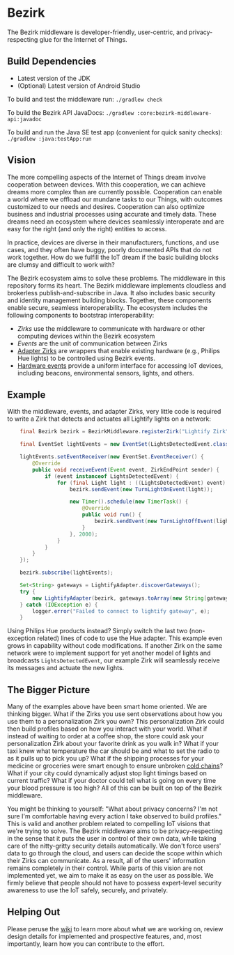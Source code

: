 # Bezirk

The Bezirk middleware is developer-friendly, user-centric, and privacy-respecting glue for the
Internet of Things.

## Build Dependencies

- Latest version of the JDK
- (Optional) Latest version of Android Studio

To build and test the middleware run: `./gradlew check`

To build the Bezirk API JavaDocs: `./gradlew :core:bezirk-middleware-api:javadoc`

To build and run the Java SE test app (convenient for quick sanity checks): `./gradlew :java:testApp:run`

## Vision

The more compelling aspects of the Internet of Things dream involve cooperation between devices. With
this cooperation, we can achieve dreams more complex than are currently possible.
Cooperation can enable a world where we offload our mundane tasks to our Things, with outcomes
customized to our needs and desires. Cooperation can also optimize business and industrial processes
using accurate and timely data. These dreams need an ecosystem where devices seamlessly interoperate
and are easy for the right (and only the right) entities to access.

In practice, devices are diverse in their manufacturers, functions, and use cases, and they often have buggy, poorly documented APIs that do not work together. How do we fulfill the IoT dream if the basic building blocks are clumsy and difficult to work with?

The Bezirk ecosystem aims to solve these problems. The middleware in this repository forms its heart.
The Bezirk middleware implements cloudless and brokerless publish-and-subscribe in Java. It also
includes basic security and identity management building blocks. Together, these components enable
secure, seamless interoperability. The ecosystem includes the following components to bootstrap interoperability:

- _Zirks_ use the middleware to communicate with hardware or other computing devices within the Bezirk
ecosystem
- _Events_ are the unit of communication between Zirks
 - [Adapter Zirks](https://github.com/Bezirk-Bosch/AdapterZirks) are wrappers that enable existing
 hardware (e.g., Philips Hue lights) to be controlled using Bezirk events.  
 - [Hardware events](https://github.com/Bezirk-Bosch/HardwareEvents) provide a uniform interface for accessing IoT devices, including
 beacons, environmental sensors, lights, and others.

## Example

With the middleware, events, and adapter Zirks, very little code is required to
write a Zirk that detects and actuates all Lightify lights on a network:

```java
    final Bezirk bezirk = BezirkMiddleware.registerZirk("Lightify Zirk");

    final EventSet lightEvents = new EventSet(LightsDetectedEvent.class);

    lightEvents.setEventReceiver(new EventSet.EventReceiver() {
        @Override
        public void receiveEvent(Event event, ZirkEndPoint sender) {
            if (event instanceof LightsDetectedEvent) {
                for (final Light light : ((LightsDetectedEvent) event).getLights()) {
                    bezirk.sendEvent(new TurnLightOnEvent(light));

                    new Timer().schedule(new TimerTask() {
                        @Override
                        public void run() {
                            bezirk.sendEvent(new TurnLightOffEvent(light));
                        }
                    }, 2000);
                }
            }
        }
    });

    bezirk.subscribe(lightEvents);

    Set<String> gateways = LightifyAdapter.discoverGateways();
    try {
        new LightifyAdapter(bezirk, gateways.toArray(new String[gateways.size()])[0]);
    } catch (IOException e) {
        logger.error("Failed to connect to lightify gateway", e);
    }
```

Using Philips Hue products instead? Simply switch the last two (non-exception related) lines of code
to use the Hue adapter. This example even grows in capability without code modifications. If another
Zirk on the same network were to implement support for yet another model of lights and broadcasts
`LightsDetectedEvent`, our example Zirk will seamlessly receive its messages and actuate the new
lights.

## The Bigger Picture

Many of the examples above have been smart home oriented. We are thinking bigger. What if the Zirks
you use sent observations about how you use them to a personalization Zirk you own? This
personalization Zirk could then build profiles based on how you interact with your world. What if instead
of waiting to order at a coffee shop, the store could ask your personalization Zirk about your favorite
drink as you walk in? What if your taxi knew what temperature the car should be and what to set the
radio to as it pulls up to pick you up?  What if the shipping processes for your medicine or
groceries were smart enough to ensure unbroken
[cold chains](https://en.wikipedia.org/wiki/Cold_chain)? What if your city could dynamically adjust
stop light timings based on current traffic? What if your doctor could tell what is going on every
time your blood pressure is too high? All of this can be built on top of the Bezirk middleware.

You might be thinking to yourself: "What about privacy concerns? I'm not sure I'm comfortable having every action I take observed
to build profiles." This is valid and another problem related to compelling IoT visions that we're trying to solve. The
Bezirk middleware aims to be privacy-respecting in the sense that it puts the user in
control of their own data, while taking care of the nitty-gritty security details automatically.
We don't force users' data to go through the cloud, and users can decide the scope within which their Zirks
can communicate. As a result, all of the users' information remains completely in their control. While parts of this vision are not implemented yet, we aim
to make it as easy on the user as possible. We firmly believe that people should not have to possess
expert-level security awareness to use the IoT safely, securely, and privately.

## Helping Out

Please peruse the [wiki](https://github.com/Bezirk-Bosch/Middleware/wiki) to learn more about
what we are working on, review design details for implemented and prospective features, and, most
importantly, learn how you can contribute to the effort.
